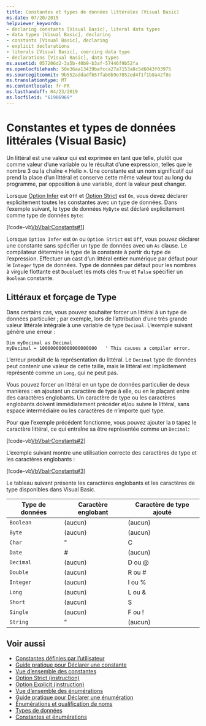 ```yaml
---
title: Constantes et types de données littérales (Visual Basic)
ms.date: 07/20/2015
helpviewer_keywords:
- declaring constants [Visual Basic], literal data types
- data types [Visual Basic], declaring
- constants [Visual Basic], declaring
- explicit declarations
- literals [Visual Basic], coercing data type
- declarations [Visual Basic], data types
ms.assetid: 057206d2-3a5b-40b9-b3af-57446f9b52fa
ms.openlocfilehash: 50e36aa13439bafcca27a7153a8c5d6043f03975
ms.sourcegitcommit: 9b552addadfb57fab0b9e7852ed4f1f1b8a42f8e
ms.translationtype: MT
ms.contentlocale: fr-FR
ms.lasthandoff: 04/23/2019
ms.locfileid: "61906969"
---
```

# <a name="constant-and-literal-data-types-visual-basic"></a>Constantes et types de données littérales (Visual Basic)
Un littéral est une valeur qui est exprimée en tant que telle, plutôt que comme valeur d’une variable ou le résultat d’une expression, telles que le nombre 3 ou la chaîne « Hello ». Une constante est un nom significatif qui prend la place d’un littéral et conserve cette même valeur tout au long du programme, par opposition à une variable, dont la valeur peut changer.  
  
 Lorsque [Option Infer](../../../../visual-basic/language-reference/statements/option-infer-statement.md) est `Off` et [Option Strict](../../../../visual-basic/language-reference/statements/option-strict-statement.md) est `On`, vous devez déclarer explicitement toutes les constantes avec un type de données. Dans l’exemple suivant, le type de données `MyByte` est déclaré explicitement comme type de données `Byte`:  
  
 [!code-vb[VbVbalrConstants#1](~/samples/snippets/visualbasic/VS_Snippets_VBCSharp/VbVbalrConstants/VB/Class1.vb#1)]  
  
 Lorsque `Option Infer` est `On` ou `Option Strict` est `Off`, vous pouvez déclarer une constante sans spécifier un type de données avec un `As` clause. Le compilateur détermine le type de la constante à partir du type de l’expression. Effectuer un cast d’un littéral entier numérique par défaut pour le `Integer` type de données. Type de données par défaut pour les nombres à virgule flottante est `Double`et les mots clés `True` et `False` spécifier un `Boolean` constante.  
  
## <a name="literals-and-type-coercion"></a>Littéraux et forçage de Type  
 Dans certains cas, vous pouvez souhaiter forcer un littéral à un type de données particulier ; par exemple, lors de l’attribution d’une très grande valeur littérale intégrale à une variable de type `Decimal`. L’exemple suivant génère une erreur :  
  
```  
Dim myDecimal as Decimal  
myDecimal = 100000000000000000000   ' This causes a compiler error.  
```  
  
 L’erreur produit de la représentation du littéral. Le `Decimal` type de données peut contenir une valeur de cette taille, mais le littéral est implicitement représenté comme un `Long`, qui ne peut pas.  
  
 Vous pouvez forcer un littéral en un type de données particulier de deux manières : en ajoutant un caractère de type à elle, ou en le plaçant entre des caractères englobants. Un caractère de type ou les caractères englobants doivent immédiatement précéder et/ou suivre le littéral, sans espace intermédiaire ou les caractères de n’importe quel type.  
  
 Pour que l’exemple précédent fonctionne, vous pouvez ajouter la `D` tapez le caractère littéral, ce qui entraîne sa être représentée comme un `Decimal`:  
  
 [!code-vb[VbVbalrConstants#2](~/samples/snippets/visualbasic/VS_Snippets_VBCSharp/VbVbalrConstants/VB/Class1.vb#2)]  
  
 L’exemple suivant montre une utilisation correcte des caractères de type et les caractères englobants :  
  
 [!code-vb[VbVbalrConstants#3](~/samples/snippets/visualbasic/VS_Snippets_VBCSharp/VbVbalrConstants/VB/Class1.vb#3)]  
  
 Le tableau suivant présente les caractères englobants et les caractères de type disponibles dans Visual Basic.  
  
|Type de données|Caractère englobant|Caractère de type ajouté|  
|---|---|---|  
|`Boolean`|(aucun)|(aucun)|  
|`Byte`|(aucun)|(aucun)|  
|`Char`|"|C|  
|`Date`|#|(aucun)|  
|`Decimal`|(aucun)|D ou @|  
|`Double`|(aucun)|R ou #|  
|`Integer`|(aucun)|I ou %|  
|`Long`|(aucun)|L ou &|  
|`Short`|(aucun)|S|  
|`Single`|(aucun)|F ou !|  
|`String`|"|(aucun)|  
  
## <a name="see-also"></a>Voir aussi

- [Constantes définies par l’utilisateur](../../../../visual-basic/programming-guide/language-features/constants-enums/user-defined-constants.md)
- [Guide pratique pour Déclarer une constante](../../../../visual-basic/programming-guide/language-features/constants-enums/how-to-declare-a-constant.md)
- [Vue d’ensemble des constantes](../../../../visual-basic/programming-guide/language-features/constants-enums/constants-overview.md)
- [Option Strict (instruction)](../../../../visual-basic/language-reference/statements/option-strict-statement.md)
- [Option Explicit (instruction)](../../../../visual-basic/language-reference/statements/option-explicit-statement.md)
- [Vue d’ensemble des énumérations](../../../../visual-basic/programming-guide/language-features/constants-enums/enumerations-overview.md)
- [Guide pratique pour Déclarer une énumération](../../../../visual-basic/programming-guide/language-features/constants-enums/how-to-declare-enumerations.md)
- [Énumérations et qualification de noms](../../../../visual-basic/programming-guide/language-features/constants-enums/enumerations-and-name-qualification.md)
- [Types de données](../../../../visual-basic/language-reference/data-types/index.md)
- [Constantes et énumérations](../../../../visual-basic/language-reference/constants-and-enumerations.md)
